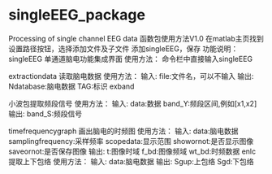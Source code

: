 # singleEEG_package
Processing of single channel EEG data
函数包使用方法V1.0
在matlab主页找到设置路径按钮，选择添加文件及子文件
添加singleEEG，保存
功能说明：
singleEEG
单通道脑电功能集成界面
使用方法：
命令栏中直接输入singleEEG

extractiondata
读取脑电数据
使用方法：
输入:
file:文件名，可以不输入
输出:
Ndatabase:脑电数据
TAG:标识
exband

小波包提取频段信号
使用方法：
输入:
data:数据
band_Y:频段区间,例如[x1,x2]
输出:
band_S:频段信号

timefrequencygraph
画出脑电的时频图
使用方法：
输入:
data:脑电数据
samplingfrequency:采样频率
scopedata:显示范围
showornot:是否显示图像
saveornot:是否保存图像
输出:
t:图像时域
f_bd:图像频域
wt_bd:时频数据
enlc
提取上下包络
使用方法：
输入:
data:脑电数据
输出:
Sgup:上包络
Sgd:下包络

